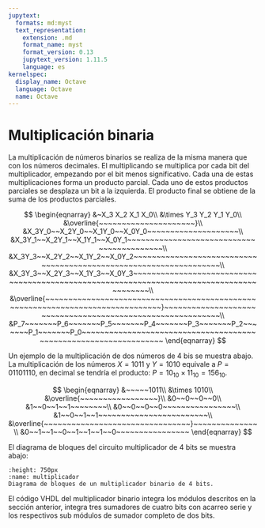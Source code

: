```yaml
---
jupytext:
  formats: md:myst
  text_representation:
    extension: .md
    format_name: myst
    format_version: 0.13
    jupytext_version: 1.11.5
    language: es
kernelspec:
  display_name: Octave
  language: Octave
  name: Octave
---
```


# Multiplicación binaria


La multiplicación de números binarios se realiza de la misma manera que con los números decimales. El multiplicando se multiplica por cada bit del multiplicador, empezando por el bit menos significativo. Cada una de estas multiplicaciones forma un producto parcial. Cada uno de estos productos parciales se desplaza un bit a la izquierda. El producto final se obtiene de la suma de los productos parciales.

$$
\begin{eqnarray}
&~X_3 X_2 X_1 X_0\\
&\times Y_3 Y_2 Y_1 Y_0\\
&\overline{~~~~~~~~~~~~~~~~~~~~~}\\
&X_3Y_0~~X_2Y_0~~X_1Y_0~~X_0Y_0~~~~~~~~~~~~~~~~~~~~\\
&X_3Y_1~~X_2Y_1~~X_1Y_1~~X_0Y_1~~~~~~~~~~~~~~~~~~~~~~~~~~~~~~~~~~~~~~~~~~\\
&X_3Y_3~~X_2Y_2~~X_1Y_2~~X_0Y_2~~~~~~~~~~~~~~~~~~~~~~~~~~~~~~~~~~~~~~~~~~~~~~~~~~~~~~~~~~~~~~~~~~\\
&X_3Y_3~~X_2Y_3~~X_1Y_3~~X_0Y_3~~~~~~~~~~~~~~~~~~~~~~~~~~~~~~~~~~~~~~~~~~~~~~~~~~~~~~~~~~~~~~~~~~~~~~~~~~~~~~~~~~~~~~~~~\\
&\overline{~~~~~~~~~~~~~~~~~~~~~~~~~~~~~~~~~~~~~~~~~~~~~~~~~~~~~~~~~~~~~~~~~~~~~~~~~~~~~~~}~~~~~~~~~~~~~~~~~~~~~~~~~~~~~~~~~~~~~~~~~~~~~~~~~~~~~~~~~~~\\
&P_7~~~~~~~P_6~~~~~~~P_5~~~~~~~P_4~~~~~~~P_3~~~~~~~P_2~~~~~~~P_1~~~~~~~P_0~~~~~~~~~~~~~~~~~~~~~~~~~~~~~~~~~~~~~~~~~~~~~~~~~~~~~~~~~~~~~~~~~
\end{eqnarray}
$$

Un ejemplo de la multiplicación de dos números de 4 bis se muestra abajo. La multiplicación de los números $X=1011$ y $Y=1010$ equivale a $P=01101110$, en decimal se tendría el producto: $P=10_{10}\times 11_{10}=156_{10}$.

$$
\begin{eqnarray}
&~~~~~1011\\
&\times 1010\\
&\overline{~~~~~~~~~~~~~~~~~}\\
&0~~0~~0~~0\\
&1~~0~~1~~1~~~~~~~~\\
&0~~0~~0~~0~~~~~~~~~~~~~~~~\\
&1~~0~~1~~1~~~~~~~~~~~~~~~~~~~~~~~~\\
&\overline{~~~~~~~~~~~~~~~~~~~~~~~~~~~~~~~~}~~~~~~~~~~~~~~\\
&0~~1~~1~~0~~1~~1~~1~~0~~~~~~~~~~~~~~~~
\end{eqnarray}
$$


El diagrama de bloques del circuito multiplicador de 4 bits se muestra abajo:

```{figure} /images/multiplicador.png
:height: 750px
:name: multiplicador
Diagrama de bloques de un multiplicador binario de 4 bits.
```

El código VHDL del multiplicador binario integra los módulos descritos en la sección anterior, integra tres sumadores de cuatro bits con acarreo serie y los respectivos sub módulos de sumador completo de dos bits.
